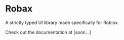 # Robax
A strictly typed UI library made specifically for Roblox.

Check out the documentation at [soon...]